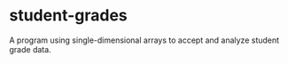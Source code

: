 # student-grades
A program using single-dimensional arrays to accept and analyze student grade data.
